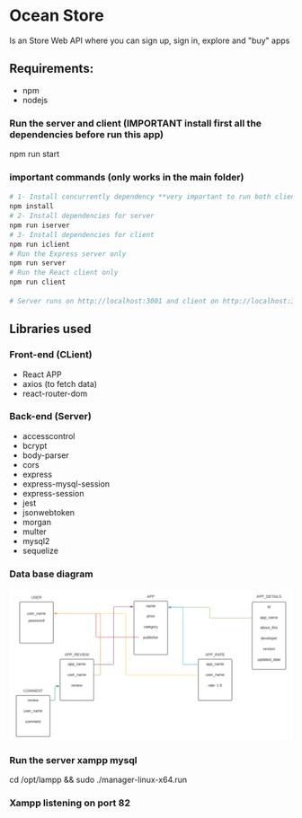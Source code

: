 # **Ocean Store**
Is an Store Web API where you can sign up, sign in, explore and "buy" apps

## Requirements:
- npm
- nodejs

### Run the server and client (**IMPORTANT** install first all the dependencies before run this app)
npm run start

### important commands (**only works in the main folder**)
``` bash
# 1- Install concurrently dependency **very important to run both client and server at the same time**
npm install
# 2- Install dependencies for server
npm run iserver
# 3- Install dependencies for client
npm run iclient
# Run the Express server only
npm run server
# Run the React client only
npm run client

# Server runs on http://localhost:3001 and client on http://localhost:3000
```

## Libraries used
### Front-end (CLient)
- React APP
- axios (to fetch data)
- react-router-dom
### Back-end (Server)
- accesscontrol
- bcrypt
- body-parser
- cors
- express
- express-mysql-session
- express-session
- jest
- jsonwebtoken
- morgan
- multer
- mysql2
- sequelize

### Data base diagram
![The DB Diagram](/images/db.diagram.svg)


### Run the server xampp mysql
cd /opt/lampp && sudo ./manager-linux-x64.run

### Xampp listening on port 82
